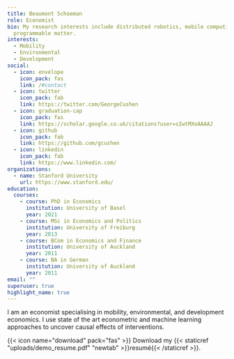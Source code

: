 ```yaml
---
title: Beaumont Schoeman
role: Economist
bio: My research interests include distributed robotics, mobile computing and
  programmable matter.
interests:
  - Mobility
  - Environmental
  - Development
social:
  - icon: envelope
    icon_pack: fas
    link: /#contact
  - icon: twitter
    icon_pack: fab
    link: https://twitter.com/GeorgeCushen
  - icon: graduation-cap
    icon_pack: fas
    link: https://scholar.google.co.uk/citations?user=sIwtMXoAAAAJ
  - icon: github
    icon_pack: fab
    link: https://github.com/gcushen
  - icon: linkedin
    icon_pack: fab
    link: https://www.linkedin.com/
organizations:
  - name: Stanford University
    url: https://www.stanford.edu/
education:
  courses:
    - course: PhD in Economics
      institution: University of Basel
      year: 2021
    - course: MSc in Economics and Politics
      institution: University of Freiburg
      year: 2013
    - course: BCom in Economics and Finance
      institution: University of Auckland
      year: 2011
    - course: BA in German
      institution: University of Auckland
      year: 2011
email: ""
superuser: true
highlight_name: true
---
```

I am an economist specialising in mobility, environmental, and development economics. I use state of the art econometric and machine learning approaches to uncover causal effects of interventions.

{{< icon name="download" pack="fas" >}} Download my {{< staticref "uploads/demo_resume.pdf" "newtab" >}}resumé{{< /staticref >}}.